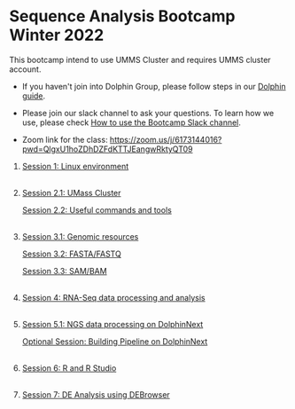 # Sequence Analysis Bootcamp Winter 2022

This bootcamp intend to use UMMS Cluster and requires UMMS cluster account.

- If you haven't join into Dolphin Group, please follow steps in our [Dolphin guide](preliminary_steps.md).

- Please join our slack channel to ask your questions.
  To learn how we use, please check [How to use the Bootcamp Slack channel](slack.md).

- Zoom link for the class: <https://zoom.us/j/6173144016?pwd=QlgxU1hoZDhDZFdKTTJEangwRktyQT09>

1. [Session 1: Linux environment](session1/session1.md)</br></br>

2. [Session 2.1: UMass Cluster](session2/session2.md)</br>

   [Session 2.2: Useful commands and tools](session2/usefull.md)</br></br>

3. [Session 3.1: Genomic resources](session3/genomic_resources.md)</br>

   [Session 3.2: FASTA/FASTQ](session3/fasta_fastq.md)</br>

   [Session 3.3: SAM/BAM](session3/sam_bam.md)</br></br>

4. [Session 4: RNA-Seq data processing and analysis](session4/session4.md)</br></br>

5. [Session 5.1: NGS data processing on DolphinNext](session5/session5_1.md)<br>

   [Optional Session: Building Pipeline on DolphinNext](session5/session5_2.md)</br></br>

6. [Session 6: R and R Studio](session6/session6.md)</br></br>

7. [Session 7: DE Analysis using DEBrowser](session7/session7.md)</br></br>

